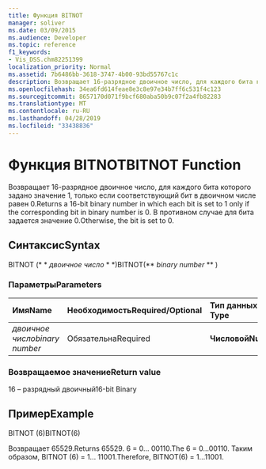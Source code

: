 ```yaml
---
title: Функция BITNOT
manager: soliver
ms.date: 03/09/2015
ms.audience: Developer
ms.topic: reference
f1_keywords:
- Vis_DSS.chm82251399
localization_priority: Normal
ms.assetid: 7b6486bb-3618-3747-4b00-93bd55767c1c
description: Возвращает 16-разрядное двоичное число, для каждого бита которого задано значение 1, только если соответствующий бит в двоичном числе равен 0. В противном случае для бита задается значение 0.
ms.openlocfilehash: 34ea6fd614feae8e3c8e97e34b7ff6c531f4c123
ms.sourcegitcommit: 8657170d071f9bcf680aba50b9c07f2a4fb82283
ms.translationtype: MT
ms.contentlocale: ru-RU
ms.lasthandoff: 04/28/2019
ms.locfileid: "33438836"
---
```

# <a name="bitnot-function"></a><span data-ttu-id="bb277-104">Функция BITNOT</span><span class="sxs-lookup"><span data-stu-id="bb277-104">BITNOT Function</span></span>

<span data-ttu-id="bb277-105">Возвращает 16-разрядное двоичное число, для каждого бита которого задано значение 1, только если соответствующий бит в двоичном числе равен 0.</span><span class="sxs-lookup"><span data-stu-id="bb277-105">Returns a 16-bit binary number in which each bit is set to 1 only if the corresponding bit in binary number is 0.</span></span> <span data-ttu-id="bb277-106">В противном случае для бита задается значение 0.</span><span class="sxs-lookup"><span data-stu-id="bb277-106">Otherwise, the bit is set to 0.</span></span>
  
## <a name="syntax"></a><span data-ttu-id="bb277-107">Синтаксис</span><span class="sxs-lookup"><span data-stu-id="bb277-107">Syntax</span></span>

<span data-ttu-id="bb277-108">BITNOT (\* \* *двоичное число* \* \*)</span><span class="sxs-lookup"><span data-stu-id="bb277-108">BITNOT(\*\* *binary number* \*\* )</span></span> 
  
### <a name="parameters"></a><span data-ttu-id="bb277-109">Параметры</span><span class="sxs-lookup"><span data-stu-id="bb277-109">Parameters</span></span>

|<span data-ttu-id="bb277-110">**Имя**</span><span class="sxs-lookup"><span data-stu-id="bb277-110">**Name**</span></span>|<span data-ttu-id="bb277-111">**Необходимость**</span><span class="sxs-lookup"><span data-stu-id="bb277-111">**Required/Optional**</span></span>|<span data-ttu-id="bb277-112">**Тип данных**</span><span class="sxs-lookup"><span data-stu-id="bb277-112">**Data Type**</span></span>|<span data-ttu-id="bb277-113">**Описание**</span><span class="sxs-lookup"><span data-stu-id="bb277-113">**Description**</span></span>|
|:-----|:-----|:-----|:-----|
| <span data-ttu-id="bb277-114">_двоичное число_</span><span class="sxs-lookup"><span data-stu-id="bb277-114">_binary number_</span></span> <br/> |<span data-ttu-id="bb277-115">Обязательна</span><span class="sxs-lookup"><span data-stu-id="bb277-115">Required</span></span>  <br/> |<span data-ttu-id="bb277-116">**Числовой**</span><span class="sxs-lookup"><span data-stu-id="bb277-116">**Numeric**</span></span> <br/> |<span data-ttu-id="bb277-117">16 – разрядное двоичное число.</span><span class="sxs-lookup"><span data-stu-id="bb277-117">A 16-bit binary number.</span></span>  <br/> |
   
### <a name="return-value"></a><span data-ttu-id="bb277-118">Возвращаемое значение</span><span class="sxs-lookup"><span data-stu-id="bb277-118">Return value</span></span>

<span data-ttu-id="bb277-119">16 – разрядный двоичный</span><span class="sxs-lookup"><span data-stu-id="bb277-119">16-bit Binary</span></span>
  
## <a name="example"></a><span data-ttu-id="bb277-120">Пример</span><span class="sxs-lookup"><span data-stu-id="bb277-120">Example</span></span>

<span data-ttu-id="bb277-121">BITNOT (6)</span><span class="sxs-lookup"><span data-stu-id="bb277-121">BITNOT(6)</span></span>
  
<span data-ttu-id="bb277-122">Возвращает 65529.</span><span class="sxs-lookup"><span data-stu-id="bb277-122">Returns 65529.</span></span> <span data-ttu-id="bb277-123">6 = 0... 00110.</span><span class="sxs-lookup"><span data-stu-id="bb277-123">The 6 = 0...00110.</span></span> <span data-ttu-id="bb277-124">Таким образом, BITNOT (6) = 1... 11001.</span><span class="sxs-lookup"><span data-stu-id="bb277-124">Therefore, BITNOT(6) = 1...11001.</span></span>
  

